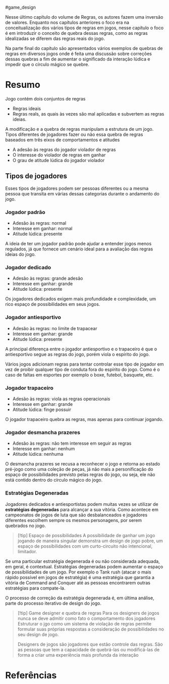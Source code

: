 #game_design 

Nesse último capítulo do volume de Regras, os autores fazem uma inversão de valores. Enquanto nos capítulos anteriores o foco era na conceitualização dos vários tipos de regras em jogos, nesse capítulo o foco é em introduzir o conceito de quebra dessas regras, como as regras idealizadas se diferem das regras reais do jogo.

Na parte final do capítulo são apresentados vários exemplos de quebras de regras em diversos jogos onde é feita uma discussão sobre correções dessas quebras a fim de aumentar o significado da interação lúdica e impedir que o círculo mágico se quebre.


# Resumo

Jogo contém dois conjuntos de regras
- Regras ideais
- Regras reals, as quais às vezes são mal aplicadas e subvertem as regras ideias.

A modificação e a quebra de regras manipulam a estrutura de um jogo. Tipos diferentes de jogadores fazer ou não essa quebra de regras baseados em três eixos de comportamentos e atitudes

- A adesão às regras do jogador violador de regras
- O interesse do violador de regras em ganhar
- O grau de atitude lúdica do jogador violador

## Tipos de jogadores

Esses tipos de jogadores podem ser pessoas diferentes ou a mesma pessoa que transita em várias dessas categorias durante o andamento do jogo.

### Jogador padrão
- Adesão às regras: normal
- Interesse em ganhar: normal
- Atitude lúdica: presente

A ideia de ter um jogador padrão pode ajudar a entender jogos menos regulados, já que fornece um cenário ideal para a avaliação das regras ideias do jogo.

### Jogador dedicado
- Adesão às regras: grande adesão
- Interesse em ganhar: grande
- Atitude lúdica: presente

Os jogadores dedicados exigem mais profundidade e complexidade, um rico espaço de possibilidades em seus jogos.

### Jogador antiesportivo
- Adesão às regras: no limite de trapacear
- Interesse em ganhar: grande
- Atitude lúdica: presente

A principal diferença entre o jogador antiesportivo e o trapaceiro é que o antiesportivo segue as regras do jogo, porém viola o espírito do jogo.

Vários jogos adicionam regras para tentar controlar esse tipo de jogador em vez de proibir qualquer tipo de conduta fora do espírito do jogo. Como é o caso de faltas em esportes por exemplo o boxe, futebol, basquete, etc.

### Jogador trapaceiro
- Adesão às regras: viola as regras operacionais
- Interesse em ganhar: grande
- Atitude lúdica: finge possuir

O jogador trapaceiro quebra as regras, mas apenas para continuar jogando.

### Jogador desmancha prazeres
- Adesão às regras: não tem interesse em seguir as regras
- Interesse em ganhar: nenhum
- Atitude lúdica: nenhuma

O desmancha prazeres se recusa a reconhecer o jogo e retorna ao estado pré-jogo como uma coleção de peças, já não mais a personificação do espaço de possibilidades previsto pelas regras do jogo, ou seja, ele não está contido dentro do círculo mágico do jogo.

### Estratégias Degeneradas

Jogadores dedicados e antiesportistas podem muitas vezes se utilizar de **estratégias degeneradas** para alcançar a sua vitória. Como acontece em campeonatos de jogos de luta que são desbalanceados e jogadores diferentes escolhem sempre os mesmos personagens, por serem quebrados no jogo.

> [!tip] Espaço de possibilidades
> A possibilidade de ganhar um jogo jogando de maneira singular demonstra um design de jogo pobre, um espaço de possibilidades com um curto-circuito não intencional, limitador.

Se uma particular estratégia degenerada é ou não considerada adequada, em geral, é contextual. Estratégias degeneradas podem aumentar o espaço de possibilidades de um jogo. Por exemplo o Tank rush (atacar o mais rápido possível em jogos de estratégia) é uma estratégia que garantia a vitória de Command and Conquer até as pessoas encontrarem outras estratégias para compate-la.

O processo de correção da estratégia degenerada é, em última análise, parte do processo iterativo de design do jogo.

>[!tip] Game designer e quebra de regras
>Para os designers de jogos nunca se deve admitir como fato o comportamento dos jogadores
>Estruturar o jgo como um sistema de violação de regras permite formular suas próprias respostas a consideração de possibilidades no seu design de jogo.
>
> Designers de jogos são jogadores que estão controle das regras. São as pessoas que tem a capacidade de quebrá-las ou modificá-las de forma a criar uma experiência mais profunda da interação
> 





# Referências